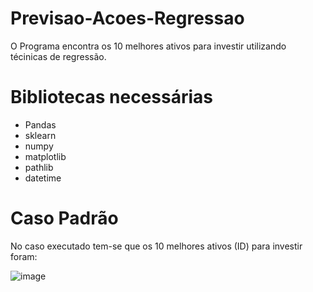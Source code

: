 # Previsao-Acoes-Regressao

O Programa encontra os 10 melhores ativos para investir utilizando técinicas de regressão.

# Bibliotecas necessárias

* Pandas
* sklearn
* numpy
* matplotlib
* pathlib
* datetime

# Caso Padrão

No caso executado tem-se que os 10 melhores ativos (ID) para investir foram:

![image](https://user-images.githubusercontent.com/128917882/232029957-4d5b95f7-ff83-4f73-8859-f74140d4de0a.png)

